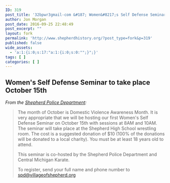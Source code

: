 ```yaml
---
ID: 319
post_title: '32bpwr3gmail-com &#187; Women&#8217;s Self Defense Seminar to take place October 15th'
author: Jon Morgan
post_date: 2016-09-25 22:48:49
post_excerpt: ""
layout: fork
permalink: 'http://www.shepherdhistory.org/?post_type=fork&p=319'
published: false
wide_assets:
  - 'a:1:{i:0;s:17:"a:1:{i:0;s:0:"";}";}'
tags: [ ]
categories: [ ]
---
```

## Women's Self Defense Seminar to take place October 15th
<em>From the <a href="">Shepherd Police Department</a>:</em>

<blockquote>The month of October is Domestic Violence Awareness Month. It is very appropriate that we will be hosting our first Women's Self Defense Seminar on October 15th with sessions at 8AM and 10AM. The seminar will take place at the Shepherd High School wrestling room. The cost is a suggested donation of $10 (100% of the donations will be donated to a local charity). You must be at least 18 years old to attend.

This seminar is co-hosted by the Shepherd Police Department and Central Michigan Karate.

To register, send your full name and phone number to spd@villageofshepherd.org</blockquote>